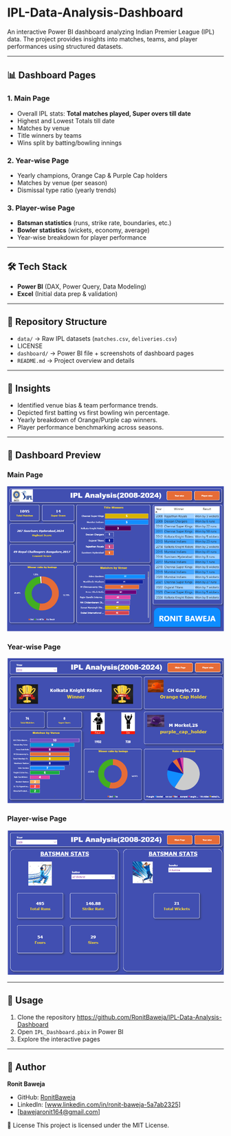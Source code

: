 # IPL-Data-Analysis-Dashboard
An interactive Power BI dashboard analyzing Indian Premier League (IPL) data. The project provides insights into matches, teams, and player performances using structured datasets.

---

## 📊 Dashboard Pages

### 1. Main Page
- Overall IPL stats: **Total matches played, Super overs till date**
- Highest and Lowest Totals till date
- Matches by venue
- Title winners by teams
- Wins split by batting/bowling innings

### 2. Year-wise Page
- Yearly champions, Orange Cap & Purple Cap holders
- Matches by venue (per season)
- Dismissal type ratio (yearly trends)

### 3. Player-wise Page
- **Batsman statistics** (runs, strike rate, boundaries, etc.)
- **Bowler statistics** (wickets, economy, average)
- Year-wise breakdown for player performance

---

## 🛠️ Tech Stack
- **Power BI** (DAX, Power Query, Data Modeling)
- **Excel** (Initial data prep & validation)

---

## 📂 Repository Structure
- `data/` → Raw IPL datasets (`matches.csv`, `deliveries.csv`)
- LICENSE
- `dashboard/` → Power BI file + screenshots of dashboard pages
- `README.md` → Project overview and details

---

## 🚀 Insights
- Identified venue bias & team performance trends.
- Depicted first batting vs first bowling win percentage.
- Yearly breakdown of Orange/Purple cap winners.
- Player performance benchmarking across seasons.

---

## 📸 Dashboard Preview
### Main Page
![Main Page](https://github.com/RonitBaweja/IPL-Data-Analysis-Dashboard/blob/main/dashboard/Main_Page.png)

### Year-wise Page
![Yearwise Page](https://github.com/RonitBaweja/IPL-Data-Analysis-Dashboard/blob/main/dashboard/Yearwise_Page.png)

### Player-wise Page
![Players Page](https://github.com/RonitBaweja/IPL-Data-Analysis-Dashboard/blob/main/dashboard/Players_Page.png)

---

## 🔗 Usage
1. Clone the repository  https://github.com/RonitBaweja/IPL-Data-Analysis-Dashboard
2. Open `IPL_Dashboard.pbix` in Power BI
3. Explore the interactive pages

---

## 👤 Author
**Ronit Baweja**  
- GitHub: [RonitBaweja](https://github.com/RonitBaweja)
- LinkedIn: [www.linkedin.com/in/ronit-baweja-5a7ab2325]
- [bawejaronit164@gmail.com]
  
📜 License
This project is licensed under the MIT License.
